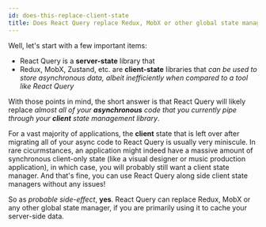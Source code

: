 ```yaml
---
id: does-this-replace-client-state
title: Does React Query replace Redux, MobX or other global state managers?
---
```


Well, let's start with a few important items:

- React Query is a **server-state** library that
- Redux, MobX, Zustand, etc. are **client-state** libraries that _can be used to store asynchronous data, albeit inefficiently when compared to a tool like React Query_

With those points in mind, the short answer is that React Query will likely replace _almost all of your **asynchronous** code that you currently pipe through your **client** state management library_.

For a vast majority of applications, the **client** state that is left over after migrating all of your async code to React Query is usually very miniscule. In rare cicurmstances, an application might indeed have a massive amount of synchronous client-only state (like a visual designer or music production application), in which case, you will probably still want a client state manager. And that's fine, you can use React Query along side client state managers without any issues!

So as _probable side-effect_, **yes**. React Query can replace Redux, MobX or any other global state manager, if you are primarily using it to cache your server-side data.
